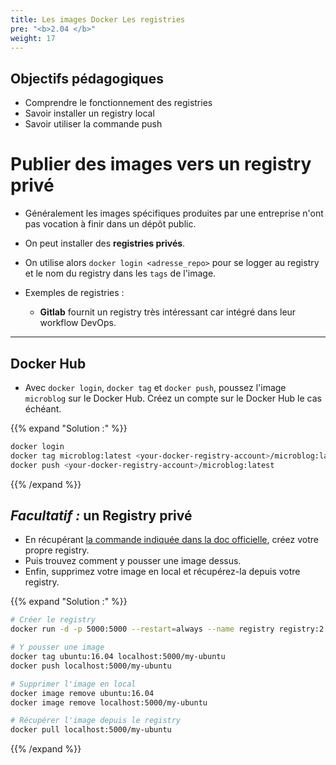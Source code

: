 ```yaml
---
title: Les images Docker Les registries
pre: "<b>2.04 </b>"
weight: 17
---
```

## Objectifs pédagogiques
  - Comprendre le fonctionnement des registries
  - Savoir installer un registry local
  - Savoir utiliser la commande push


# Publier des images vers un registry privé

- Généralement les images spécifiques produites par une entreprise n'ont pas vocation à finir dans un dépôt public.

- On peut installer des **registries privés**.

- On utilise alors `docker login <adresse_repo>` pour se logger au registry et le nom du registry dans les `tags` de l'image.

- Exemples de registries :
  - **Gitlab** fournit un registry très intéressant car intégré dans leur workflow DevOps.
  <!-- - **Docker Trusted Registry (DTR)** fait partie de **Docker Enterprise** et pratique des tests de sécurité sur les images. -->

---

## Docker Hub

- Avec `docker login`, `docker tag` et `docker push`, poussez l'image `microblog` sur le Docker Hub. Créez un compte sur le Docker Hub le cas échéant.

{{% expand "Solution :" %}}

```bash
docker login
docker tag microblog:latest <your-docker-registry-account>/microblog:latest
docker push <your-docker-registry-account>/microblog:latest
```

{{% /expand %}}


## _Facultatif :_ un Registry privé

- En récupérant [la commande indiquée dans la doc officielle](https://docs.docker.com/registry/deploying/), créez votre propre registry.
- Puis trouvez comment y pousser une image dessus.
- Enfin, supprimez votre image en local et récupérez-la depuis votre registry.

{{% expand "Solution :" %}}

```bash
# Créer le registry
docker run -d -p 5000:5000 --restart=always --name registry registry:2

# Y pousser une image
docker tag ubuntu:16.04 localhost:5000/my-ubuntu
docker push localhost:5000/my-ubuntu

# Supprimer l'image en local
docker image remove ubuntu:16.04
docker image remove localhost:5000/my-ubuntu

# Récupérer l'image depuis le registry
docker pull localhost:5000/my-ubuntu
```

{{% /expand %}}